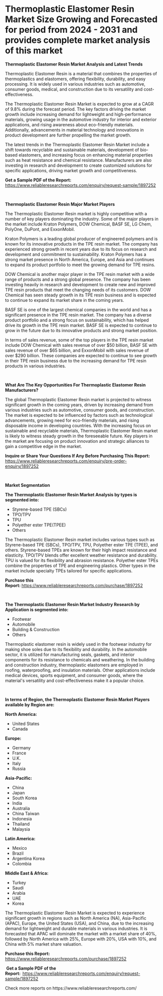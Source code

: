 <p><h1>Thermoplastic Elastomer Resin Market Size Growing and Forecasted for period from 2024 - 2031 and provides complete market analysis of this market</h1></p><p><strong>Thermoplastic Elastomer Resin Market Analysis and Latest Trends</strong></p>
<p><p>Thermoplastic Elastomer Resin is a material that combines the properties of thermoplastics and elastomers, offering flexibility, durability, and easy processing. It is widely used in various industries such as automotive, consumer goods, medical, and construction due to its versatility and cost-effectiveness.</p><p>The Thermoplastic Elastomer Resin Market is expected to grow at a CAGR of 9.8% during the forecast period. The key factors driving the market growth include increasing demand for lightweight and high-performance materials, growing usage in the automotive industry for interior and exterior applications, and rising awareness about eco-friendly materials. Additionally, advancements in material technology and innovations in product development are further propelling the market growth.</p><p>The latest trends in the Thermoplastic Elastomer Resin Market include a shift towards recyclable and sustainable materials, development of bio-based elastomers, and increasing focus on enhancing material properties such as heat resistance and chemical resistance. Manufacturers are also investing in research and development to create customized solutions for specific applications, driving market growth and competitiveness.</p></p>
<p><strong>Get a Sample PDF of the Report:&nbsp;</strong> <a href="https://www.reliableresearchreports.com/enquiry/request-sample/1897252">https://www.reliableresearchreports.com/enquiry/request-sample/1897252</a></p>
<p>&nbsp;</p>
<p><strong>Thermoplastic Elastomer Resin Major Market Players</strong></p>
<p><p>The Thermoplastic Elastomer Resin market is highly competitive with a number of key players dominating the industry. Some of the major players in the market include Kraton Polymers, DOW Chemical, BASF SE, LG Chem, PolyOne, DuPont, and ExxonMobil.</p><p>Kraton Polymers is a leading global producer of engineered polymers and is known for its innovative products in the TPE resin market. The company has experienced strong growth in recent years due to its focus on research and development and commitment to sustainability. Kraton Polymers has a strong market presence in North America, Europe, and Asia and continues to expand its product portfolio to meet the growing demand for TPE resins.</p><p>DOW Chemical is another major player in the TPE resin market with a wide range of products and a strong global presence. The company has been investing heavily in research and development to create new and improved TPE resin products that meet the changing needs of its customers. DOW Chemical has seen steady growth in its TPE resin business and is expected to continue to expand its market share in the coming years.</p><p>BASF SE is one of the largest chemical companies in the world and has a significant presence in the TPE resin market. The company has a diverse product portfolio and a strong focus on sustainability, which has helped drive its growth in the TPE resin market. BASF SE is expected to continue to grow in the future due to its innovative products and strong market position.</p><p>In terms of sales revenue, some of the top players in the TPE resin market include DOW Chemical with sales revenue of over $50 billion, BASF SE with sales revenue of over $65 billion, and ExxonMobil with sales revenue of over $290 billion. These companies are expected to continue to see growth in their TPE resin business due to the increasing demand for TPE resin products in various industries.</p></p>
<p>&nbsp;</p>
<p><strong>What Are The Key Opportunities For Thermoplastic Elastomer Resin Manufacturers?</strong></p>
<p><p>The global Thermoplastic Elastomer Resin market is projected to witness significant growth in the coming years, driven by increasing demand from various industries such as automotive, consumer goods, and construction. The market is expected to be influenced by factors such as technological advancements, growing need for eco-friendly materials, and rising disposable income in developing countries. With the increasing focus on sustainable and recyclable materials, Thermoplastic Elastomer Resin market is likely to witness steady growth in the foreseeable future. Key players in the market are focusing on product innovation and strategic alliances to gain a competitive edge in the market.</p></p>
<p><strong>Inquire or Share Your Questions If Any Before Purchasing This Report:</strong> <a href="https://www.reliableresearchreports.com/enquiry/pre-order-enquiry/1897252">https://www.reliableresearchreports.com/enquiry/pre-order-enquiry/1897252</a></p>
<p>&nbsp;</p>
<p><strong>Market Segmentation</strong></p>
<p><strong>The Thermoplastic Elastomer Resin Market Analysis by types is segmented into:</strong></p>
<p><ul><li>Styrene-based TPE (SBCs)</li><li>TPO/TPV</li><li>TPU</li><li>Polyether ester TPE(TPEE)</li><li>Others</li></ul></p>
<p><p>The Thermoplastic Elastomer Resin market includes various types such as Styrene-based TPE (SBCs), TPO/TPV, TPU, Polyether ester TPE (TPEE), and others. Styrene-based TPEs are known for their high impact resistance and elasticity. TPO/TPV blends offer excellent weather resistance and durability. TPU is valued for its flexibility and abrasion resistance. Polyether ester TPEs combine the properties of TPE and engineering plastics. Other types in the market include specialty TPEs tailored for specific applications.</p></p>
<p><strong>Purchase this Report:&nbsp;</strong><a href="https://www.reliableresearchreports.com/purchase/1897252">https://www.reliableresearchreports.com/purchase/1897252</a></p>
<p>&nbsp;</p>
<p><strong>The Thermoplastic Elastomer Resin Market Industry Research by Application is segmented into:</strong></p>
<p><ul><li>Footwear</li><li>Automobile</li><li>Building & Construction</li><li>Others</li></ul></p>
<p><p>Thermoplastic elastomer resin is widely used in the footwear industry for making shoe soles due to its flexibility and durability. In the automobile sector, it is utilized for manufacturing seals, gaskets, and interior components for its resistance to chemicals and weathering. In the building and construction industry, thermoplastic elastomers are employed in roofing, waterproofing, and insulation materials. Other applications include medical devices, sports equipment, and consumer goods, where the material's versatility and cost-effectiveness make it a popular choice.</p></p>
<p>&nbsp;</p>
<p><strong>In terms of Region, the Thermoplastic Elastomer Resin Market Players available by Region are:</strong></p>
<p>
    <p> <strong> North America: </strong>
        <ul>
            <li>United States</li>
            <li>Canada</li>
        </ul>
        </p> 
    <p> <strong> Europe: </strong>
        <ul>
            <li>Germany</li>
            <li>France</li>
            <li>U.K.</li>
            <li>Italy</li>
            <li>Russia</li>
        </ul>
        </p> 
    <p> <strong> Asia-Pacific: </strong>
        <ul>
            <li>China</li>
            <li>Japan</li>
            <li>South Korea</li>
            <li>India</li>
            <li>Australia</li>
            <li>China Taiwan</li>
            <li>Indonesia</li>
            <li>Thailand</li>
            <li>Malaysia</li>
        </ul>
        </p> 
    <p> <strong> Latin America: </strong>
        <ul>
            <li>Mexico</li>
            <li>Brazil</li>
            <li>Argentina Korea</li>
            <li>Colombia</li>
        </ul>
        </p> 
    <p> <strong> Middle East & Africa: </strong>
        <ul>
            <li>Turkey</li>
            <li>Saudi</li>
            <li>Arabia</li>
            <li>UAE</li>
            <li>Korea</li>
        </ul>
    </p>
    </p>
<p><p>The Thermoplastic Elastomer Resin Market is expected to experience significant growth in regions such as North America (NA), Asia-Pacific (APAC), Europe, the United States (USA), and China, due to the increasing demand for lightweight and durable materials in various industries. It is forecasted that APAC will dominate the market with a market share of 40%, followed by North America with 25%, Europe with 20%, USA with 10%, and China with 5% market share valuation.</p></p>
<p><strong>Purchase this Report: </strong><a href="https://www.reliableresearchreports.com/purchase/1897252">https://www.reliableresearchreports.com/purchase/1897252</a></p>
<p>&nbsp;<strong>Get a Sample PDF of the Report:&nbsp;&nbsp;</strong><a href="https://www.reliableresearchreports.com/enquiry/request-sample/1897252">https://www.reliableresearchreports.com/enquiry/request-sample/1897252</a></p>
<p><strong></strong></p>
<p>Check more reports on https://www.reliableresearchreports.com/</p>